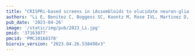 ```yaml
---
title: "CRISPRi-based screens in iAssembloids to elucidate neuron-glia interactions."
authors: "Li E, Benitez C, Boggess SC, Koontz M, Rose IVL, Martinez D, Draeger N, Teter OM, **Samelson AJ**, Pierce N, Ullian EM, Kampmann M."
pub_date: '2023-04-26'
image: '/static/img/pub/2023_Li.jpg'
pmid: '37163077'
pmcid: 'PMC10168378'
biorxiv_version: "2023.04.26.538498v3"
---
```

